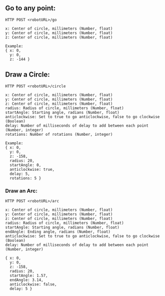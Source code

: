 ## Go to any point:
    HTTP POST <robotURL>/go

    x: Center of circle, millimeters (Number, float)
    y: Center of circle, millimeters (Number, float)
    z: Center of circle, millimeters (Number, float)

    Example:
    { x: 0,
      y: 0,
      z: -144 }

## Draw a Circle:
    HTTP POST <robotURL>/circle

    x: Center of circle, millimeters (Number, float)
    y: Center of circle, millimeters (Number, float)
    z: Center of circle, millimeters (Number, float)
    radius: Radius of circle, millimeters (Number, float)
    startAngle: Starting angle, radians (Number, float)
    anticlockwise: Set to true to go anticlockwise, false to go clockwise (Boolean)
    delay: Number of milliseconds of delay to add between each point (Number, integer)
    rotations: Number of rotations (Number, integer)

    Example:
    { x: 0,
      y: 0,
      z: -158,
      radius: 20,
      startAngle: 0,
      anticlockwise: true,
      delay: 5,
      rotations: 5 }

### Draw an Arc:
    HTTP POST <robotURL>/arc

    x: Center of circle, millimeters (Number, float)
    y: Center of circle, millimeters (Number, float)
    z: Center of circle, millimeters (Number, float)
    radius: Radius of circle, millimeters (Number, float)
    startAngle: Starting angle, radians (Number, float)
    endAngle: Ending angle, radians (Number, float)
    anticlockwise: Set to true to go anticlockwise, false to go clockwise (Boolean)
    delay: Number of milliseconds of delay to add between each point (Number, integer)

    { x: 0,
      y: 0,
      z: -158,
      radius: 20,
      startAngle: 1.57,
      endAngle: 3.14,
      anticlockwise: false,
      delay: 5 }